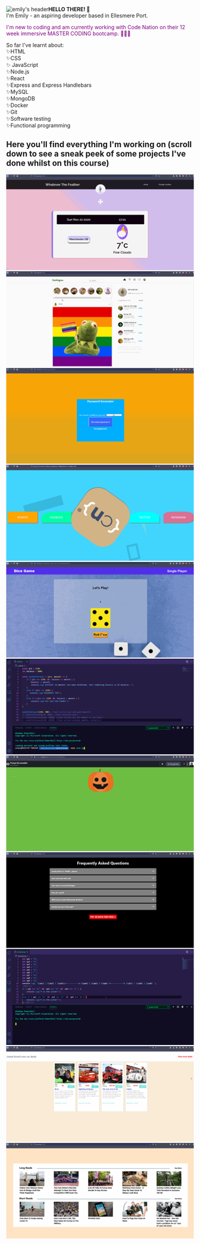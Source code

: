 

![emily's header](https://media-exp1.licdn.com/dms/image/C5616AQHQjxhIrh3lQg/profile-displaybackgroundimage-shrink_350_1400/0/1605118373484?e=1611792000&v=beta&t=wpoSNGIr0gTULb5yl2Y-79jBwfR2jK8_iopf2IblwmU)**HELLO THERE! 👋**  
I'm Emily - an aspiring developer based in Ellesmere Port.   

<span style="color:purple">I'm new to coding and am currently working with Code Nation on their 12 week immersive MASTER CODING bootcamp. 👩🏻‍💻  </span>

So far I've learnt about:  
✨HTML   
✨CSS  
✨ JavaScript  
✨Node.js  
✨React  
✨Express and Express Handlebars  
✨MySQL  
✨MongoDB  
✨Docker  
✨Git  
✨Software testing  
✨Functional programming  

Here you'll find everything I'm working on (scroll down to see a sneak peek of some projects I've done whilst on this course)
---


<img src="/githubProfile/whateverTheFeather.gif" />
<img src="/githubProfile/toadstagram.gif" />
<img src="/githubProfile/PWGen.gif" />
<img src="/githubProfile/cssAnimation.gif" />
<img src="/githubProfile/DiceGameDOM.gif" />
<img src="/githubProfile/cashWithdrawl.gif" />
<img src="/githubProfile/pumpy.gif" />
<img src="/githubProfile/netflixReact.gif" />
<img src="/githubProfile/tictactoe.gif" />
<img src="/githubProfile/carDealsReact.gif" />
<img src="/githubProfile/bbcNews.gif" />



